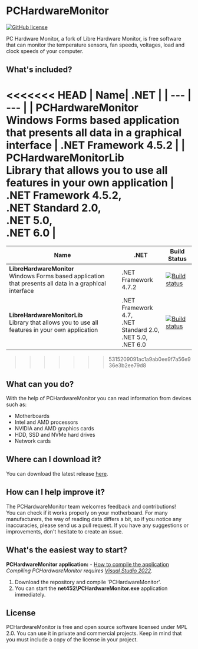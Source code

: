 # PCHardwareMonitor
[![GitHub license](https://img.shields.io/github/license/PCHardwareMonitor/PCHardwareMonitor)](https://github.com/PCHardwareMonitor/PCHardwareMonitor/blob/master/LICENSE)

PC Hardware Monitor, a fork of Libre Hardware Monitor, is free software that can monitor the temperature sensors, fan speeds, voltages, load and clock speeds of your computer. 

## What's included?
<<<<<<< HEAD
| Name| .NET |
| --- | --- |
| **PCHardwareMonitor** <br /> Windows Forms based application that presents all data in a graphical interface | .NET Framework 4.5.2 |
| **PCHardwareMonitorLib** <br /> Library that allows you to use all features in your own application | .NET Framework 4.5.2,<br />.NET Standard 2.0,<br />.NET 5.0,<br />.NET 6.0 |
=======
| Name| .NET | Build Status |
| --- | --- | --- | 
| **LibreHardwareMonitor** <br /> Windows Forms based application that presents all data in a graphical interface | .NET Framework 4.7.2 | [![Build status](https://github.com/LibreHardwareMonitor/LibreHardwareMonitor/workflows/CI/badge.svg)](https://github.com/LibreHardwareMonitor/LibreHardwareMonitor/actions) | 
| **LibreHardwareMonitorLib** <br /> Library that allows you to use all features in your own application | .NET Framework 4.7,<br />.NET Standard 2.0,<br />.NET 5.0,<br />.NET 6.0 | [![Build status](https://github.com/LibreHardwareMonitor/LibreHardwareMonitor/workflows/CI/badge.svg)](https://github.com/LibreHardwareMonitor/LibreHardwareMonitor/actions) | 
>>>>>>> 5315209091ac1a9ab0ee9f7a56e936e3b2ee79d8

## What can you do?
With the help of PCHardwareMonitor you can read information from devices such as:
- Motherboards
- Intel and AMD processors
- NVIDIA and AMD graphics cards
- HDD, SSD and NVMe hard drives
- Network cards

## Where can I download it?
You can download the latest release [here](https://github.com/PCHardwareMonitor/PCHardwareMonitor/releases).<br/>

## How can I help improve it?
The PCHardwareMonitor team welcomes feedback and contributions!<br/>
You can check if it works properly on your motherboard. For many manufacturers, the way of reading data differs a bit, so if you notice any inaccuracies, please send us a pull request. If you have any suggestions or improvements, don't hesitate to create an issue.

## What's the easiest way to start?
**PCHardwareMonitor application:** - [How to compile the application](https://docs.microsoft.com/en-us/visualstudio/ide/compiling-and-building-in-visual-studio)
*Compiling PCHardwareMonitor requires [Visual Studio 2022](https://docs.microsoft.com/en-us/visualstudio/ide/whats-new-visual-studio-2022?view=vs-2022).*
1. Download the repository and compile 'PCHardwareMonitor'.
2. You can start the **net452\PCHardwareMonitor.exe** application immediately.

## License
PCHardwareMonitor is free and open source software licensed under MPL 2.0. You can use it in private and commercial projects. Keep in mind that you must include a copy of the license in your project.
